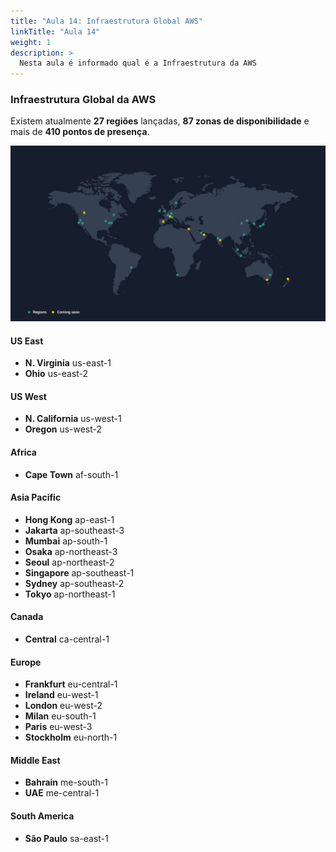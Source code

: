 ```yaml
---
title: "Aula 14: Infraestrutura Global AWS"
linkTitle: "Aula 14"
weight: 1
description: >
  Nesta aula é informado qual é a Infraestrutura da AWS
---
```


### **Infraestrutura Global da AWS**

Existem atualmente **27 regiões** lançadas, **87 zonas de disponibilidade** e mais de **410 pontos de presença**.

![Regiões da AWS](regioes_aws.jpg)

#### **US East**

- **N. Virginia** us-east-1
- **Ohio** us-east-2

#### **US West**

- **N. California** us-west-1
- **Oregon** us-west-2

#### **Africa**

- **Cape Town** af-south-1

#### **Asia Pacific**

- **Hong Kong** ap-east-1
- **Jakarta** ap-southeast-3
- **Mumbai** ap-south-1
- **Osaka** ap-northeast-3
- **Seoul** ap-northeast-2
- **Singapore** ap-southeast-1
- **Sydney** ap-southeast-2
- **Tokyo** ap-northeast-1

#### **Canada**

- **Central** ca-central-1

#### **Europe**

- **Frankfurt** eu-central-1
- **Ireland** eu-west-1
- **London** eu-west-2
- **Milan** eu-south-1
- **Paris** eu-west-3
- **Stockholm** eu-north-1

#### **Middle East**

- **Bahrain** me-south-1
- **UAE** me-central-1

#### **South America**

- **São Paulo** sa-east-1
